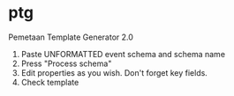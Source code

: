 # ptg
Pemetaan Template Generator 2.0

1. Paste UNFORMATTED event schema and schema name
2. Press "Process schema"
3. Edit properties as you wish. Don't forget key fields.
4. Check template
